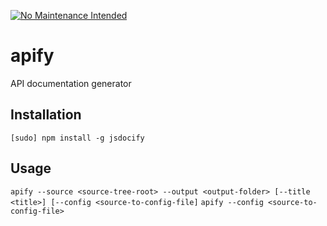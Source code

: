 [![No Maintenance Intended](http://unmaintained.tech/badge.svg)](http://unmaintained.tech/)

apify
============

API documentation generator

Installation
-----------
`[sudo] npm install -g jsdocify`

Usage
-----------
`apify --source <source-tree-root> --output <output-folder> [--title <title>] [--config <source-to-config-file]`
`apify --config <source-to-config-file>`
